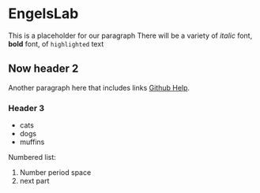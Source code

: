 # EngelsLab

This is a placeholder for our paragraph
There will be a variety of *italic* font, **bold** font, of `highlighted` text

## Now header 2

Another paragraph here that includes links [Github Help](https://help-github.com).

### Header 3
*  cats
*  dogs
*  muffins

Numbered list:
1. Number period space
2. next part
